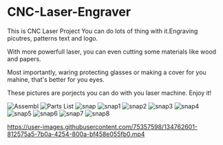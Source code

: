 # CNC-Laser-Engraver
This is CNC Laser Project You can do lots of thing with it.Engraving picutres, patterns text and logo.

With more powerfull laser, you can even cutting some materials like wood and papers.

Most importantly, waring protecting glasses or making a cover for you mahine, that's better for you eyes.

These pictures are porjects you can do with you laser machine.
Enjoy it!

![Assembl](https://user-images.githubusercontent.com/75357598/134762597-f52168db-8b6a-4c37-9c4c-a8e91b04b5ee.jpg)
![Parts List](https://user-images.githubusercontent.com/75357598/135229519-10439e04-521f-4863-9862-03af1e3181b0.jpg)
![snap](https://user-images.githubusercontent.com/75357598/134762679-287e86b3-f670-4be8-91ee-60e440e5a392.jpg)
![snap1](https://user-images.githubusercontent.com/75357598/134762840-3b46b8b1-27a2-4fe3-8490-7da7506e68e5.jpeg)
![snap2](https://user-images.githubusercontent.com/75357598/134762844-83423281-c3ff-42a4-a738-00f1c5c02266.jpeg)
![snap3](https://user-images.githubusercontent.com/75357598/134762846-65776fcc-de77-492a-bb6a-63729a975fe3.jpeg)
![snap4](https://user-images.githubusercontent.com/75357598/134762848-cae9881e-c6f1-42b3-ab50-d3a7267b842d.jpeg)
![snap5](https://user-images.githubusercontent.com/75357598/134762851-91b9c989-eb6c-4890-baa7-48433a265056.jpeg)
![snap6](https://user-images.githubusercontent.com/75357598/134762939-f58cca5b-6fbf-4b26-82ad-31647c7e0842.jpg)
![snap7](https://user-images.githubusercontent.com/75357598/134762944-e652daba-6ebb-43a8-b324-fdbf60ebcaba.jpg)
![snap8](https://user-images.githubusercontent.com/75357598/134763005-86ccc746-4c71-408e-b0c6-d48c0277efd6.jpg)

https://user-images.githubusercontent.com/75357598/134762601-812575a5-7b0a-4254-800a-bf458e055fb0.mp4
